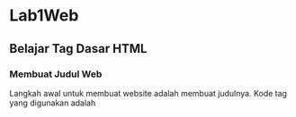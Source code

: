 # Lab1Web
## Belajar Tag Dasar HTML

### Membuat Judul Web
Langkah awal untuk membuat website adalah membuat judulnya. Kode tag yang digunakan adalah <title>
berikut tampilannya
![Gambar 1](screenshot/ss2.png.png)